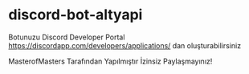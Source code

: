 # discord-bot-altyapi
Botunuzu Discord Developer Portal https://discordapp.com/developers/applications/ dan oluşturabilirsiniz



MasterofMasters Tarafından Yapılmıştır
İzinsiz Paylaşmayınız! 
